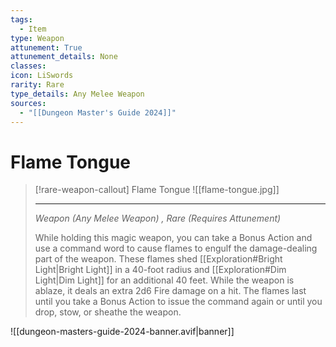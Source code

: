 ```yaml
---
tags:
  - Item
type: Weapon
attunement: True
attunement_details: None
classes:
icon: LiSwords
rarity: Rare
type_details: Any Melee Weapon
sources: 
  - "[[Dungeon Master's Guide 2024]]"
---
```

# Flame Tongue
>[!rare-weapon-callout] Flame Tongue
>![[flame-tongue.jpg]]
>
>- - -
>_Weapon (Any Melee Weapon) , Rare (Requires Attunement)_
>
>While holding this magic weapon, you can take a Bonus Action and use a command word to cause flames to engulf the damage-dealing part of the weapon. These flames shed [[Exploration#Bright Light\|Bright Light]] in a 40-foot radius and [[Exploration#Dim Light\|Dim Light]] for an additional 40 feet. While the weapon is ablaze, it deals an extra 2d6 Fire damage on a hit. The flames last until you take a Bonus Action to issue the command again or until you drop, stow, or sheathe the weapon.
>


![[dungeon-masters-guide-2024-banner.avif|banner]]